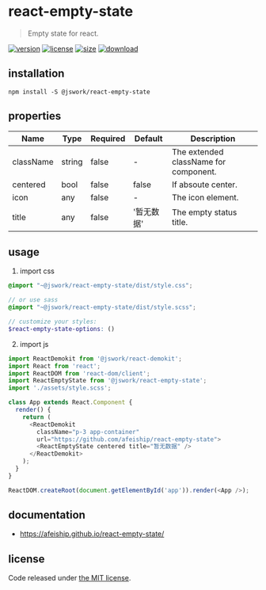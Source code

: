 # react-empty-state
> Empty state for react.

[![version][version-image]][version-url]
[![license][license-image]][license-url]
[![size][size-image]][size-url]
[![download][download-image]][download-url]

## installation
```shell
npm install -S @jswork/react-empty-state
```

## properties
| Name      | Type   | Required | Default    | Description                           |
| --------- | ------ | -------- | ---------- | ------------------------------------- |
| className | string | false    | -          | The extended className for component. |
| centered  | bool   | false    | false      | If absoute center.                    |
| icon      | any    | false    | -          | The icon element.                     |
| title     | any    | false    | '暂无数据' | The empty status title.               |


## usage
1. import css
  ```scss
  @import "~@jswork/react-empty-state/dist/style.css";

  // or use sass
  @import "~@jswork/react-empty-state/dist/style.scss";

  // customize your styles:
  $react-empty-state-options: ()
  ```
2. import js
  ```js
  import ReactDemokit from '@jswork/react-demokit';
  import React from 'react';
  import ReactDOM from 'react-dom/client';
  import ReactEmptyState from '@jswork/react-empty-state';
  import './assets/style.scss';

  class App extends React.Component {
    render() {
      return (
        <ReactDemokit
          className="p-3 app-container"
          url="https://github.com/afeiship/react-empty-state">
          <ReactEmptyState centered title="暂无数据" />
        </ReactDemokit>
      );
    }
  }

  ReactDOM.createRoot(document.getElementById('app')).render(<App />);

  ```

## documentation
- https://afeiship.github.io/react-empty-state/


## license
Code released under [the MIT license](https://github.com/afeiship/react-empty-state/blob/master/LICENSE.txt).

[version-image]: https://img.shields.io/npm/v/@jswork/react-empty-state
[version-url]: https://npmjs.org/package/@jswork/react-empty-state

[license-image]: https://img.shields.io/npm/l/@jswork/react-empty-state
[license-url]: https://github.com/afeiship/react-empty-state/blob/master/LICENSE.txt

[size-image]: https://img.shields.io/bundlephobia/minzip/@jswork/react-empty-state
[size-url]: https://github.com/afeiship/react-empty-state/blob/master/dist/react-empty-state.min.js

[download-image]: https://img.shields.io/npm/dm/@jswork/react-empty-state
[download-url]: https://www.npmjs.com/package/@jswork/react-empty-state
